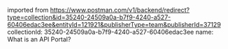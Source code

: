 imported from https://www.postman.com/v1/backend/redirect?type=collection&id=35240-24509a0a-b7f9-4240-a527-60406edac3ee&entityId=121921&publisherType=team&publisherId=37129
collectionId: 35240-24509a0a-b7f9-4240-a527-60406edac3ee
name: What is an API Portal?